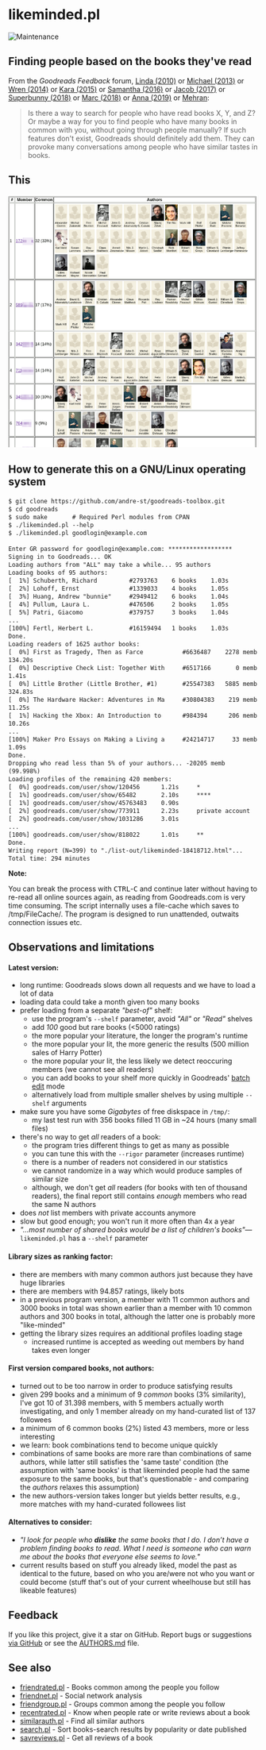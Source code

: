 # likeminded.pl

![Maintenance](https://img.shields.io/maintenance/yes/2019.svg)


## Finding people based on the books they've read

From the _Goodreads Feedback_ forum, 
[Linda (2010)](https://web.archive.org/web/20170427072407/http://www.goodreads.com/topic/show/298531-is-there-an-option-to-do-a-general-search-for-people-with-similar-readin)
or [Michael (2013)](https://web.archive.org/web/20190525014022/https://www.goodreads.com/topic/show/1619830-finding-friends-using-compare-books)
or [Wren (2014)](https://web.archive.org/web/20190525013926/https://www.goodreads.com/topic/show/1790589-what-if-there-was-a-recommended-friends-feature) 
or [Kara (2015)](https://web.archive.org/web/20190525013835/https://www.goodreads.com/topic/show/17019858-compare-books-suggestion)
or [Samantha (2016)](https://web.archive.org/web/20190525013741/https://www.goodreads.com/topic/show/18167287-users-like-you-feature-suggestion)
or [Jacob (2017)](https://web.archive.org/web/20190525013655/https://www.goodreads.com/topic/show/18433578-find-me-a-friend-with-same-taste-for-books)
or [Superbunny (2018)](https://web.archive.org/web/20190525013600/https://www.goodreads.com/topic/show/19361289-searching-others-with-similar-taste-to-mine)
or [Marc (2018)](https://web.archive.org/web/20190525013501/https://www.goodreads.com/topic/show/19252693-new-suggestion-to-find-like-minded-people)
or [Anna (2019)](https://help.goodreads.com/s/question/0D51H00004AEWwNSAX/is-there-a-way-to-find-people-who-have-similar-tastes-in-books-i-like-so-i-can-follow-them)
or [Mehran](https://web.archive.org/web/20190525013406/https://www.goodreads.com/topic/show/19397936-finding-people-based-on-the-books-they-ve-read):
> Is there a way to search for people who have read books X, Y, and Z? Or maybe
> a way for you to find people who have many books in common with you, without
> going through people manually? If such features don't exist, Goodreads should
> definitely add them. They can provoke many conversations among people who have
> similar tastes in books. 



## This

![Screenshot](img/likeminded.png?raw=true "Screenshot")



## How to generate this on a GNU/Linux operating system

```console
$ git clone https://github.com/andre-st/goodreads-toolbox.git
$ cd goodreads
$ sudo make       # Required Perl modules from CPAN
$ ./likeminded.pl --help
$ ./likeminded.pl goodlogin@example.com

Enter GR password for goodlogin@example.com: ******************
Signing in to Goodreads... OK
Loading authors from "ALL" may take a while... 95 authors
Loading books of 95 authors:
[  1%] Schuberth, Richard         #2793763    6 books    1.03s
[  2%] Lohoff, Ernst              #1339033    4 books    1.05s
[  3%] Huang, Andrew "bunnie"     #2949412    6 books    1.04s
[  4%] Pullum, Laura L.           #476506     2 books    1.05s
[  5%] Patri, Giacomo             #379757     3 books    1.04s
...
[100%] Fertl, Herbert L.          #16159494   1 books    1.03s
Done.
Loading readers of 1625 author books:
[  0%] First as Tragedy, Then as Farce           #6636487    2278 memb    134.20s
[  0%] Descriptive Check List: Together With     #6517166       0 memb      1.41s
[  0%] Little Brother (Little Brother, #1)       #25547383   5885 memb    324.83s
[  0%] The Hardware Hacker: Adventures in Ma     #30804383    219 memb     11.25s
[  1%] Hacking the Xbox: An Introduction to      #984394      206 memb     10.26s
...
[100%] Maker Pro Essays on Making a Living a     #24214717     33 memb      1.09s
Done.
Dropping who read less than 5% of your authors... -20205 memb (99.998%)
Loading profiles of the remaining 420 members:
[  0%] goodreads.com/user/show/120456      1.21s     *
[  1%] goodreads.com/user/show/65482       2.10s     ****
[  1%] goodreads.com/user/show/45763483    0.90s
[  2%] goodreads.com/user/show/773911      2.23s     private account
[  2%] goodreads.com/user/show/1031286     3.01s
...
[100%] goodreads.com/user/show/818022      1.01s     **
Done.
Writing report (N=399) to "./list-out/likeminded-18418712.html"...
Total time: 294 minutes
```

**Note:**

You can break the process with <kbd>CTRL</kbd>-<kbd>C</kbd> and continue later
without having to re-read all online sources again, as reading from
Goodreads.com is very time consuming.  The script internally uses a
file-cache which saves to /tmp/FileCache/.
The program is designed to run unattended, outwaits connection issues etc.


## Observations and limitations

#### Latest version:
- long runtime: Goodreads slows down all requests and we have to load a lot of data
- loading data could take a month given too many books
- prefer loading from a separate _"best-of"_ shelf:
	- use the program's `--shelf` parameter, avoid _"All"_ or _"Read"_ shelves
	- add _100_ good but rare books (&lt;5000 ratings)
	- the more popular your literature, the longer the program's runtime
	- the more popular your lit, the more generic the results (500 million sales of Harry Potter)
	- the more popular your lit, the less likely we detect reoccuring members (we cannot see all readers)
	- you can add books to your shelf more quickly in Goodreads' [batch edit](https://2.bp.blogspot.com/-MBcqYj2mK_I/UsyW06AX43I/AAAAAAAAEdE/5V5z2_XJaCI/s1600/Step+1&2.jpg) mode   
	- alternatively load from multiple smaller shelves by using multiple `--shelf` arguments
- make sure you have some _Gigabytes_ of free diskspace in `/tmp/`: 
	- my last test run with 356 books filled 11 GB in ~24 hours (many small files)
- there's no way to get _all_ readers of a book:
	- the program tries different things to get as many as possible
	- you can tune this with the `--rigor` parameter (increases runtime)
	- there is a number of readers not considered in our statistics
	- we cannot randomize in a way which would produce samples of similar size
	- although, we don't get _all_ readers (for books with ten of thousand readers), 
	  the final report still contains _enough_ members who read the same N authors
- does _not_ list members with private accounts anymore
- slow but good enough; you won't run it more often than 4x a year
- _"...most number of shared books would be a list of children's books"_—`likeminded.pl` 
  has a `--shelf` parameter


#### Library sizes as ranking factor:
- there are members with many common authors just because they have huge libraries
- there are members with 94.857 ratings, likely bots
- in a previous program version,
  a member with 11 common authors and 3000 books in total was shown earlier than
  a member with 10 common authors and  300 books in total, 
  although the latter one is probably more "like-minded"
- getting the library sizes requires an additional profiles loading stage
	- increased runtime is accepted as weeding out members
	  by hand takes even longer


#### First version compared books, not authors:
- turned out to be too narrow in order to produce satisfying results
- given 299 books and a minimum of 9 _common_ books (3% similarity), 
  I've got 10 of 31.398 members,
  with 5 members actually worth investigating, 
  and only 1 member already on my hand-curated list of 137 followees
- a minimum of 6 common books (2%) listed 43 members, more or less interesting
- we learn: book combinations tend to become unique quickly
- combinations of same books are more rare than combinations of same authors, while latter still satisfies the 'same taste' condition (the assumption with 'same books' is that likeminded people had the same exposure to the same books, but that's questionable - and comparing the _authors_ relaxes this assumption)
- the new authors-version takes longer but yields better results, e.g.,
  more matches with my hand-curated followees list

  
#### Alternatives to consider:
- _"I look for people who __dislike__ the same books that I do. I don’t have a problem finding books to read. What I need is someone who can warn me about the books that everyone else seems to love."_
- current results based on stuff you already liked, model the past as identical to the future, based on who you are/were not who you want or could become (stuff that's out of your current wheelhouse but still has likeable features)


## Feedback

If you like this project, give it a star on GitHub.
Report bugs or suggestions [via GitHub](https://github.com/andre-st/goodreads-toolbox/issues) 
or see the [AUTHORS.md](../AUTHORS.md) file.


## See also

- [friendrated.pl](friendrated.md) - Books common among the people you follow
- [friendnet.pl](friendnet.md)     - Social network analysis
- [friendgroup.pl](friendgroup.md) - Groups common among the people you follow
- [recentrated.pl](recentrated.md) - Know when people rate or write reviews about a book
- [similarauth.pl](similarauth.md) - Find all similar authors
- [search.pl](search.md)           - Sort books-search results by popularity or date published
- [savreviews.pl](savreviews.md)   - Get all reviews of a book

